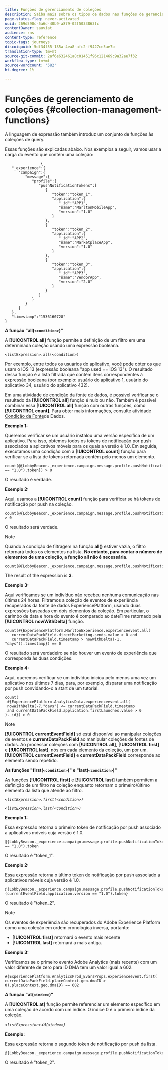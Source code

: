```yaml
---
title: Funções de gerenciamento de coleções
description: Saiba mais sobre os tipos de dados nas funções de gerenciamento de coleção
page-status-flag: never-activated
uuid: 269d590c-5a6d-40b9-a879-02f5033863fc
contentOwner: sauviat
audience: rns
content-type: reference
topic-tags: journeys
discoiquuid: 5df34f55-135a-4ea8-afc2-f9427ce5ae7b
translation-type: tm+mt
source-git-commit: 2af6e632461a8c01451f96c121469c9a32ae7f32
workflow-type: tm+mt
source-wordcount: '582'
ht-degree: 1%

---
```



# Funções de gerenciamento de coleções {#collection-management-functions}

A linguagem de expressão também introduz um conjunto de funções às coleções de query.

Essas funções são explicadas abaixo. Nos exemplos a seguir, vamos usar a carga do evento que contém uma coleção:

```
                { 
   "_experience":{ 
      "campaign":{ 
         "message":{ 
            "profile":{ 
               "pushNotificationTokens":[ 
                  { 
                     "token":"token_1",
                     "application":{ 
                        "_id":"APP1",
                        "name":"MarltonMobileApp",
                        "version":"1.0"
                     }
                  },
                  { 
                     "token":"token_2",
                     "application":{ 
                        "_id":"APP2",
                        "name":"MarketplaceApp",
                        "version":"1.0"
                     }
                  },
                  { 
                     "token":"token_3",
                     "application":{ 
                        "_id":"APP3",
                        "name":"VendorApp",
                        "version":"2.0"
                     }
                  }
               ]
            }
         }
      }
   },
   "timestamp":"1536160728"
}
```

**A função &quot;all(`<condition>`)&quot;**

A **[!UICONTROL all]** função permite a definição de um filtro em uma determinada coleção usando uma expressão booleana.

```
<listExpression>.all(<condition>)
```

Por exemplo, entre todos os usuários do aplicativo, você pode obter os que usam o IOS 13 (expressão booleana &quot;app used == IOS 13&quot;). O resultado dessa função é a lista filtrada que contém itens correspondentes à expressão booleana (por exemplo: usuário do aplicativo 1, usuário do aplicativo 34, usuário do aplicativo 432).

Em uma atividade de condição da fonte de dados, é possível verificar se o resultado da **[!UICONTROL all]** função é nulo ou não. Também é possível combinar essa **[!UICONTROL all]** função com outras funções, como **[!UICONTROL count]**. Para obter mais informações, consulte atividade [Condição da Fonte](../building-journeys/condition-activity.md#data_source_condition)de Dados.

**Exemplo 1:**

Queremos verificar se um usuário instalou uma versão específica de um aplicativo. Para isso, obtemos todos os tokens de notificação por push associados a aplicativos móveis para os quais a versão é 1.0. Em seguida, executamos uma condição com a **[!UICONTROL count]** função para verificar se a lista de tokens retornada contém pelo menos um elemento.

```
count(@{LobbyBeacon._experience.campaign.message.profile.pushNotificationTokens.all(currentEventField.application.version == "1.0").token}) > 0
```

O resultado é verdade.

**Exemplo 2:**

Aqui, usamos a **[!UICONTROL count]** função para verificar se há tokens de notificação por push na coleção.

```
count(@{LobbyBeacon._experience.campaign.message.profile.pushNotificationTokens.all().token}) > 0
```

O resultado será verdade.

<!--Alternatively, you can check if there is no token in the collection:

   ```
   count(@{LobbyBeacon._experience.campaign.message.profile.pushNotificationTokens.all().token}) == 0
   ```

The result will be false.

Here we use the count function in a condition to count the number of push notification tokens in the event.

`count(@{LobbyBeacon._experience.campaign.message.profile.pushNotificationTokens.all().token})`

The result is true.

Note that when the condition in the **all()** function is empty, the filter will return all the elements in the list. Hence, the expression above is equivalent to:

`count(@{LobbyBeacon._experience.campaign.message.profile.pushNotificationTokens.application.name})`

In both cases, the result of the expression is **3**.

A query of experience events recorded on the Adobe Experience Platform may or may not include the current event that triggered the current Journey. This will depend on the relative processing time with which [!DNL Journey Orchestration] sees an event and started evaluating conditions, versus the time it takes for that event to be ingested into the Adobe Experience Platform. For example, when using the .all() syntax to query experience events from the Adobe Experience Platform, we recommend enforcing the exclusion of the current event (by requiring an
earlier timestamp) in order to only consider prior events.-->

>[!NOTE]
>
>Quando a condição de filtragem na função **all()** estiver vazia, o filtro retornará todos os elementos na lista. **No entanto, para contar o número de elementos de uma coleção, a função all não é necessária.**


```
count(@{LobbyBeacon._experience.campaign.message.profile.pushNotificationTokens.token})
```

The result of the expression is **3**.

**Exemplo 3:**

Aqui verificamos se um indivíduo não recebeu nenhuma comunicação nas últimas 24 horas. Filtramos a coleção de eventos de experiência recuperados da fonte de dados ExperiencePlatform, usando duas expressões baseadas em dois elementos da coleção. Em particular, o carimbo de data e hora do evento é comparado ao dateTime retornado pela **[!UICONTROL nowWithDelta]** função.

```
count(#{ExperiencePlatform.MarltonExperience.experienceevent.all(
   currentDataPackField.directMarketing.sends.value > 0 and
   currentDataPackField.timestamp > nowWithDelta(-1, "days")).timestamp}) == 0
```

O resultado será verdadeiro se não houver um evento de experiência que corresponda às duas condições.

**Exemplo 4:**

Aqui, queremos verificar se um indivíduo iniciou pelo menos uma vez um aplicativo nos últimos 7 dias, para, por exemplo, disparar uma notificação por push convidando-o a start de um tutorial.

```
count(
 #{ExperiencePlatform.AnalyticsData.experienceevent.all(
 nowWithDelta(-7,"days") <= currentDataPackField.timestamp
 and currentDataPackField.application.firstLaunches.value > 0
)._id}) > 0
```

<!--**"All + Count" example 4:** here we use the count function in a boolean expression to see if there is push notification tokens in the collection.

`count(@{LobbyBeacon._experience.campaign.message.profile.pushNotificationTokens.all().application.name}) > 0`

The result will be:

`true`

Alternatively, you can check if there is NO token in the collection:

`count(@{LobbyBeacon._experience.campaign.message.profile.pushNotificationTokens.all().application.name}) =0`

The result will be:

`false`-->

>[!NOTE]
>
>**[!UICONTROL currentEventField]** só está disponível ao manipular coleções de eventos e **currentDataPackField**
>ao manipular coleções de fontes de dados. Ao processar coleções com **[!UICONTROL all]**, **[!UICONTROL first]** e **[!UICONTROL last]**, nós
>em cada elemento da coleção, um por um. **[!UICONTROL currentEventField]** e **currentDataPackField**
>corresponde ao elemento sendo repetido.

**As funções &quot;first(`<condition>`)&quot; e &quot;last(`<condition>`)&quot;**

As funções **[!UICONTROL first]** e **[!UICONTROL last]** também permitem a definição de um filtro na coleção enquanto retornam o primeiro/último elemento da lista que atende ao filtro.

_`<listExpression>.first(<condition>)`_

_`<listExpression>.last(<condition>)`_

**Exemplo 1:**

Essa expressão retorna o primeiro token de notificação por push associado a aplicativos móveis cuja versão é 1.0.

```
@{LobbyBeacon._experience.campaign.message.profile.pushNotificationTokens.first(currentEventField.application.version == "1.0").token
```

O resultado é &quot;token_1&quot;.

**Exemplo 2:**

Essa expressão retorna o último token de notificação por push associado a aplicativos móveis cuja versão é 1.0.

```
@{LobbyBeacon._experience.campaign.message.profile.pushNotificationTokens.last&#8203;(currentEventField.application.version == "1.0").token}
```

O resultado é &quot;token_2&quot;.

>[!NOTE]
>
>Os eventos de experiência são recuperados do Adobe Experience Platform como uma coleção em ordem cronológica inversa, portanto:
>* **[!UICONTROL first]** retornará o evento mais recente
>* **[!UICONTROL last]** retornará a mais antiga.


**Exemplo 3:**

Verificamos se o primeiro evento Adobe Analytics (mais recente) com um valor diferente de zero para ID DMA tem um valor igual a 602.

```
#{ExperiencePlatform.AnalyticsProd_EvarsProps.experienceevent.first(
currentDataPackField.placeContext.geo.dmaID > 0).placeContext.geo.dmaID} == 602
```

**A função &quot;at(`<index>`)&quot;**

A **[!UICONTROL at]** função permite referenciar um elemento específico em uma coleção de acordo com um índice.
O índice 0 é o primeiro índice da coleção.

_`<listExpression>`.at(`<index>`)_

**Exemplo:**

Essa expressão retorna o segundo token de notificação por push da lista.

```
@{LobbyBeacon._experience.campaign.message.profile.pushNotificationTokens.at(1).token}
```

O resultado é &quot;token_2&quot;.